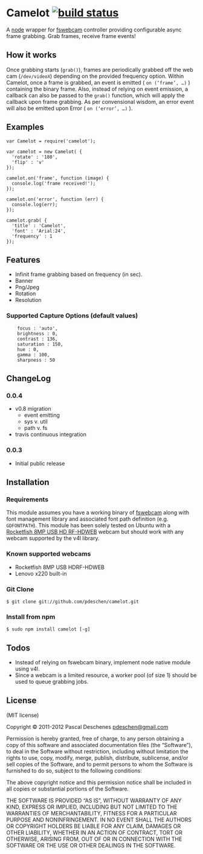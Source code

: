 Camelot [![build status](https://secure.travis-ci.org/pdeschen/camelot.png)](http://travis-ci.org/pdeschen/camelot)
=======

A [node](http://nodejs.org) wrapper for
[fswebcam](https://github.com/fsphil/fswebcam) controller providing
configurable async frame grabbing. Grab frames, receive frame events!

How it works
------------

Once grabbing starts (`grab()`), frames are periodically grabbed off the
web cam (`/dev/videoX`) depending on the provided frequency option.
Within Camelot, once a frame is grabbed, an event is emitted ( `on
(‘frame’, …)` ) containing the binary frame. Also, instead of relying
on event emission, a callback can also be passed to the `grab()`
function, which will apply the callback upon frame grabbing. As per
convensional wisdom, an error event will also be emitted upon Error (
`on (‘error’, …)` ).

Examples
--------

    var Camelot = require('camelot');

    var camelot = new Camelot( {
      'rotate' : '180',
      'flip' : 'v'
    });

    camelot.on('frame', function (image) {
      console.log('frame received!');
    });

    camelot.on('error', function (err) {
      console.log(err);
    });

    camelot.grab( {
      'title' : 'Camelot',
      'font' : 'Arial:24',
      'frequency' : 1    
    });

Features
--------

-   Infinit frame grabbing based on frequency (in sec).
-   Banner
-   Png/Jpeg
-   Rotation
-   Resolution

### Supported Capture Options (default values)

        focus : 'auto',
        brightness : 0,
        contrast : 136,
        saturation : 150,
        hue : 0,
        gamma : 100,
        sharpness : 50

ChangeLog
---------

### 0.0.4

* v0.8 migration 
    * event emitting
    * sys v. util
    * path v. fs
* travis continuous integration

### 0.0.3

* Initial public release

Installation
------------

### Requirements

This module assumes you have a working binary of
[fswebcam](https://github.com/fsphil/fswebcam) along with font
management library and associated font path definition (e.g.
`GDFONTPATH`). This module has been solely tested on Ubuntu with a
[Rocketfish 8MP USB HD
RF-HDWEB](http://www.rocketfishproducts.com/products/computers/RF-HDWEB.html)
webcam but should work with any webcam supported by the v4l library.

### Known supported webcams

* Rocketfish 8MP USB HDRF-HDWEB
* Lenovo x220 built-in

### Git Clone

    $ git clone git://github.com/pdeschen/camelot.git

### Install from npm

    $ sudo npm install camelot [-g]

Todos
-----

-   Instead of relying on fswebcam binary, implement node native module
    using v4l.
-   Since a webcam is a limited resource, a worker pool (of size 1) 
    should be used to queue grabbing jobs.

License
-------

(MIT license)

Copyright © 2011-2012 Pascal Deschenes
[pdeschen@gmail.com](mailto:pdeschen@gmail.com)

Permission is hereby granted, free of charge, to any person obtaining a
copy of this software and associated documentation files (the
“Software”), to deal in the Software without restriction, including
without limitation the rights to use, copy, modify, merge, publish,
distribute, sublicense, and/or sell copies of the Software, and to
permit persons to whom the Software is furnished to do so, subject to
the following conditions:

The above copyright notice and this permission notice shall be included
in all copies or substantial portions of the Software.

THE SOFTWARE IS PROVIDED “AS IS”, WITHOUT WARRANTY OF ANY KIND, EXPRESS
OR IMPLIED, INCLUDING BUT NOT LIMITED TO THE WARRANTIES OF
MERCHANTABILITY, FITNESS FOR A PARTICULAR PURPOSE AND NONINFRINGEMENT.
IN NO EVENT SHALL THE AUTHORS OR COPYRIGHT HOLDERS BE LIABLE FOR ANY
CLAIM, DAMAGES OR OTHER LIABILITY, WHETHER IN AN ACTION OF CONTRACT,
TORT OR OTHERWISE, ARISING FROM, OUT OF OR IN CONNECTION WITH THE
SOFTWARE OR THE USE OR OTHER DEALINGS IN THE SOFTWARE.
